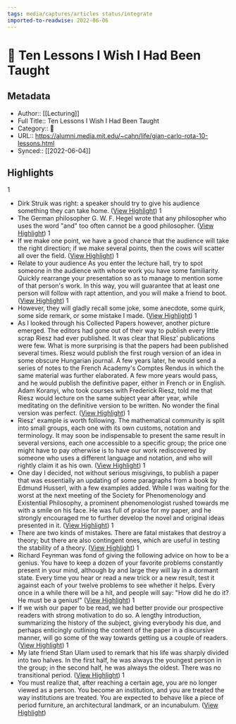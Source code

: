 ```yaml
---
tags: media/captures/articles status/integrate
imported-to-readwise: 2022-06-06
---
```

# 📰 Ten Lessons I Wish I Had Been Taught

## Metadata
- Author:: [[Lecturing]]
- Full Title:: Ten Lessons I Wish I Had Been Taught
- Category:: 📰
- URL:: https://alumni.media.mit.edu/~cahn/life/gian-carlo-rota-10-lessons.html
- Synced:: [[2022-06-04]]

## Highlights
1
- Dirk Struik was right: a speaker should try to give his audience something they can take home. ([View Highlight](https://instapaper.com/read/1511471668/19727254))
1
- The German philosopher G. W. F. Hegel wrote that any philosopher who uses the word "and" too often cannot be a good philosopher. ([View Highlight](https://instapaper.com/read/1511471668/19727257))
1
- If we make one point, we have a good chance that the audience will take the right direction; if we make several points, then the cows will scatter all over the field. ([View Highlight](https://instapaper.com/read/1511471668/19727262))
1
- Relate to your audience As you enter the lecture hall, try to spot someone in the audience with whose work you have some familiarity. Quickly rearrange your presentation so as to manage to mention some of that person's work. In this way, you will guarantee that at least one person will follow with rapt attention, and you will make a friend to boot. ([View Highlight](https://instapaper.com/read/1511471668/19727264))
1
- However, they will gladly recall some joke, some anecdote, some quirk, some side remark, or some mistake I made. ([View Highlight](https://instapaper.com/read/1511471668/19727267))
1
- As I looked through his Collected Papers however, another picture emerged. The editors had gone out of their way to publish every little scrap Riesz had ever published. It was clear that Riesz' publications were few. What is more surprising is that the papers had been published several times. Riesz would publish the first rough version of an idea in some obscure Hungarian journal. A few years later, he would send a series of notes to the French Academy's Comptes Rendus in which the same material was further elaborated. A few more years would pass, and he would publish the definitive paper, either in French or in English. Adam Koranyi, who took courses with Frederick Riesz, told me that Riesz would lecture on the same subject year after year, while meditating on the definitive version to be written. No wonder the final version was perfect. ([View Highlight](https://instapaper.com/read/1511471668/19727273))
1
- Riesz' example is worth following. The mathematical community is split into small groups, each one with its own customs, notation and terminology. It may soon be indispensable to present the same result in several versions, each one accessible to a specific group; the price one might have to pay otherwise is to have our work rediscovered by someone who uses a different language and notation, and who will rightly claim it as his own. ([View Highlight](https://instapaper.com/read/1511471668/19727275))
1
- One day I decided, not without serious misgivings, to publish a paper that was essentially an updating of some paragraphs from a book by Edmund Husserl, with a few examples added. While I was waiting for the worst at the next meeting of the Society for Phenomenology and Existential Philosophy, a prominent phenomenologist rushed towards me with a smile on his face. He was full of praise for my paper, and he strongly encouraged me to further develop the novel and original ideas presented in it. ([View Highlight](https://instapaper.com/read/1511471668/19727289))
1
- There are two kinds of mistakes. There are fatal mistakes that destroy a theory; but there are also contingent ones, which are useful in testing the stability of a theory. ([View Highlight](https://instapaper.com/read/1511471668/19727296))
1
- Richard Feynman was fond of giving the following advice on how to be a genius. You have to keep a dozen of your favorite problems constantly present in your mind, although by and large they will lay in a dormant state. Every time you hear or read a new trick or a new result, test it against each of your twelve problems to see whether it helps. Every once in a while there will be a hit, and people will say: "How did he do it? He must be a genius!" ([View Highlight](https://instapaper.com/read/1511471668/19727297))
1
- If we wish our paper to be read, we had better provide our prospective readers with strong motivation to do so. A lengthy introduction, summarizing the history of the subject, giving everybody his due, and perhaps enticingly outlining the content of the paper in a discursive manner, will go some of the way towards getting us a couple of readers. ([View Highlight](https://instapaper.com/read/1511471668/19727300))
1
- My late friend Stan Ulam used to remark that his life was sharply divided into two halves. In the first half, he was always the youngest person in the group; in the second half, he was always the oldest. There was no transitional period. ([View Highlight](https://instapaper.com/read/1511471668/19727305))
1
- You must realize that, after reaching a certain age, you are no longer viewed as a person. You become an institution, and you are treated the way institutions are treated. You are expected to behave like a piece of period furniture, an architectural landmark, or an incunabulum. ([View Highlight](https://instapaper.com/read/1511471668/19727306))
